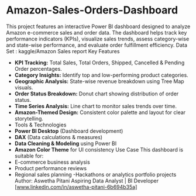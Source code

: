 # Amazon-Sales-Orders-Dashboard
This project features an interactive Power BI dashboard designed to analyze Amazon e-commerce sales and order data. The dashboard helps track key performance indicators (KPIs), visualize sales trends, assess category-wise and state-wise performance, and evaluate order fulfillment efficiency.
Data Set : kaggle/Amazon Sales report 
Key Features
- **KPI Tracking:** Total Sales, Total Orders, Shipped, Cancelled & Pending Order percentages.
- **Category Insights:** Identify top and low-performing product categories.
- **Geographic Analysis:** State-wise revenue breakdown using Tree Map visuals.
- **Order Status Breakdown:** Donut chart showing distribution of order status.
- **Time Series Analysis:** Line chart to monitor sales trends over time.
- **Amazon-Themed Design:** Consistent color palette and layout for clear storytelling.
- Tools & Technologies
- **Power BI Desktop** (Dashboard development)
- **DAX** (Data calculations & measures)
- **Data Cleaning & Modeling** using Power BI
- **Amazon Color Theme** for UI consistency
Use Case
This dashboard is suitable for:
- E-commerce business analysis
- Product performance reviews
- Regional sales planning
-Hackathons or analytics portfolio projects
Author:
Aswetha Pitani 
Aspiring Data Analyst | BI Developer  
[www.linkedin.com/in/aswetha-pitani-6b694b35a]
